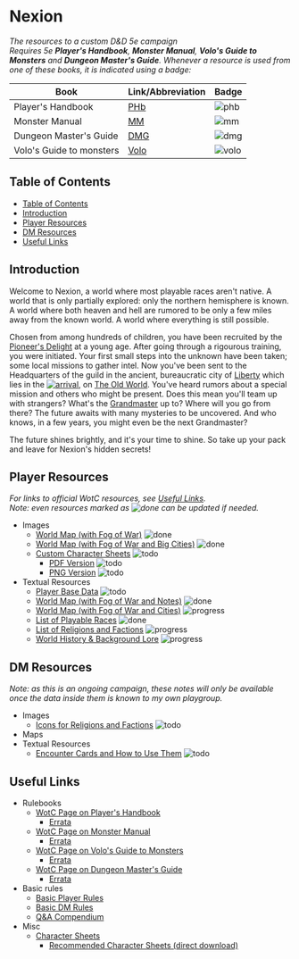 # Nexion
*The resources to a custom D&D 5e campaign*  
*Requires 5e **Player's Handbook**, **Monster Manual**, **Volo's Guide to Monsters** and **Dungeon Master's Guide**. Whenever a resource is used from one of these books, it is indicated using a badge:*

Book | Link/Abbreviation | Badge
 --- | --- | ---
Player's Handbook | [PHb][link_phb] | ![phb]
Monster Manual | [MM][link_mm] | ![mm]
Dungeon Master's Guide | [DMG][link_dmg] | ![dmg]
Volo's Guide to monsters | [Volo][link_volo] | ![volo]

## Table of Contents
 - [Table of Contents](./README.md#table-of-contents)
 - [Introduction](./README.md#introduction)
 - [Player Resources](./README.md#player-resources)
 - [DM Resources](./README.md#dm-resources)
 - [Useful Links](./README.md#useful-links)

## Introduction
Welcome to Nexion, a world where most playable races aren't native. A world that is only partially explored: only the northern hemisphere is known. A world where both heaven and hell are rumored to be only a few miles away from the known world. A world where everything is still possible.

Chosen from among hundreds of children, you have been recruited by the [Pioneer's Delight](./player/factions.md#pioneers-delight) at a young age. After going through a rigourous training, you were initiated. Your first small steps into the unknown have been taken; some local missions to gather intel. Now you've been sent to the Headquarters of the guild in the ancient, bureaucratic city of [Liberty](./player/world_fow_cities.md#liberty) which lies in the [![arrival]](./player/world_fow.md#arrival-plains), on [The Old World](./player/world_fow.md#the-old-world). You've heard rumors about a special mission and others who might be present. Does this mean you'll team up with strangers? What's the [Grandmaster](./player/factions.md#pioneers-delight) up to? Where will you go from there? The future awaits with many mysteries to be uncovered. And who knows, in a few years, you might even be the next Grandmaster?

The future shines brightly, and it's your time to shine. So take up your pack and leave for Nexion's hidden secrets!

## Player Resources
*For links to official WotC resources, see [Useful Links](./README.md#useful-links).*  
*Note: even resources marked as ![done] can be updated if needed.*
 - Images
    - [World Map (with Fog of War)](./imgs/world_fow.png) ![done]
    - [World Map (with Fog of War and Big Cities)](./imgs/world_fow_cities.png) ![done]
    - [Custom Character Sheets](./player/charsheets.md) ![todo]
      - [PDF Version](./res/sheets.pdf) ![todo]
      - [PNG Version](./res/sheets.png) ![todo]
 - Textual Resources
    - [Player Base Data](./player/base.md) ![todo]
    - [World Map (with Fog of War and Notes)](./player/world_fow.md) ![done]
    - [World Map (with Fog of War and Cities)](./player/world_fow_cities.md) ![progress]
    - [List of Playable Races](./player/races.md) ![done]
    - [List of Religions and Factions](./player/factions.md) ![progress]
    - [World History & Background Lore](./player/world-hist.md) ![progress]

## DM Resources
*Note: as this is an ongoing campaign, these notes will only be available once the data inside them is known to my own playgroup.*
  - Images
    - [Icons for Religions and Factions](./dm/icons_relfact.md) ![todo]
  - Maps
  - Textual Resources
    - [Encounter Cards and How to Use Them](./dm/enc_cards.md) ![todo]

## Useful Links
 - Rulebooks
     - [WotC Page on Player's Handbook][link_phb]
         - [Errata](https://media.wizards.com/2020/dnd/downloads/PH-Errata.pdf)
     - [WotC Page on Monster Manual][link_mm]
         - [Errata](https://media.wizards.com/2018/dnd/downloads/MM-Errata.pdf)
     - [WotC Page on Volo's Guide to Monsters][link_volo]
         - [Errata](https://media.wizards.com/2017/dnd/downloads/VGtM-Errata.pdf)
     - [WotC Page on Dungeon Master's Guide][link_dmg]
         - [Errata](https://media.wizards.com/2018/dnd/downloads/DMG-Errata.pdf)
 - Basic rules
     - [Basic Player Rules](https://dnd.wizards.com/products/tabletop/players-basic-rules)
     - [Basic DM Rules](https://dnd.wizards.com/products/tabletop/dm-basic-rules)
     - [Q&A Compendium](https://media.wizards.com/2019/dnd/downloads/SA-Compendium.pdf)
 - Misc
     - [Character Sheets](https://dnd.wizards.com/charactersheets)
         - [Recommended Character Sheets (direct download)](https://media.wizards.com/2014/downloads/dnd/5E_CHARACTERSHEETSV3.ZIP)

[//]: # (links)
[link_phb]: https://dnd.wizards.com/products/tabletop-games/rpg-products/rpg_playershandbook
[link_mm]: https://dnd.wizards.com/products/tabletop-games/rpg-products/monster-manual
[link_volo]: https://dnd.wizards.com/products/tabletop-games/rpg-products/volos-guide-to-monsters
[link_dmg]: https://dnd.wizards.com/products/tabletop-games/rpg-products/dungeon-masters-guide

[phb]: https://img.shields.io/badge/resource-PHb-orange
[mm]: https://img.shields.io/badge/resource-MM-blue
[volo]: https://img.shields.io/badge/resource-Volo-lightgrey
[dmg]: https://img.shields.io/badge/resource-DMG-purple

[todo]: https://img.shields.io/badge/Status-To_Do-important
[progress]: https://img.shields.io/badge/Status-In_Progress-informational
[done]: https://img.shields.io/badge/status-Finished-success

[arrival]: https://img.shields.io/badge/-Arrival_Plains-green
